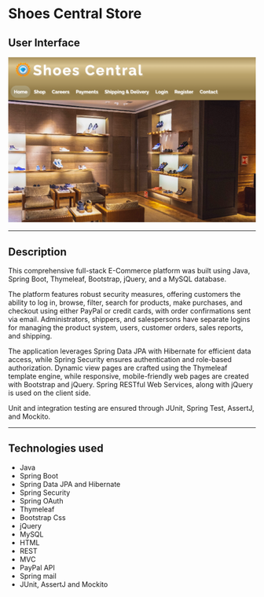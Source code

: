 # Shoes Central Store

## User Interface

![User Interface](user-interface3.png)

---

## Description

This comprehensive full-stack E-Commerce platform was built using Java, Spring Boot, Thymeleaf, Bootstrap, jQuery, and a MySQL database.

The platform features robust security measures, offering customers the ability to log in, browse, filter, search for products, make purchases, and checkout using either PayPal or credit cards, with order confirmations sent via email. Administrators, shippers, and salespersons have separate logins for managing the product system, users, customer orders, sales reports, and shipping.

The application leverages Spring Data JPA with Hibernate for efficient data access, while Spring Security ensures authentication and role-based authorization. Dynamic view pages are crafted using the Thymeleaf template engine, while responsive, mobile-friendly web pages are created with Bootstrap and jQuery. Spring RESTful Web Services, along with jQuery is used on the client side.

Unit and integration testing are ensured through JUnit, Spring Test, AssertJ, and Mockito.

--- 

## Technologies used

 - Java
 - Spring Boot
 - Spring Data JPA and Hibernate
 - Spring Security
 - Spring OAuth 
 - Thymeleaf
 - Bootstrap Css
 - jQuery
 - MySQL 
 - HTML
 - REST
 - MVC
 - PayPal API
 - Spring mail
 - JUnit, AssertJ and Mockito 
